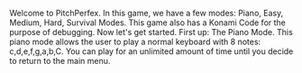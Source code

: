 Welcome to PitchPerfex. In this game, we have a few modes: Piano, Easy, Medium, Hard, Survival Modes. This game also has a Konami Code for the purpose of debugging. Now let's get started.
First up: The Piano Mode. This piano mode allows the user to play a normal keyboard with 8 notes: c,d,e,f,g,a,b,C. You can play for an unlimited amount of time until you decide to return to the main menu.

